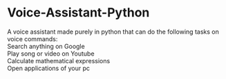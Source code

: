 # Voice-Assistant-Python
A voice assistant made purely in python that can do the following tasks on voice commands:  
Search anything on Google  
Play song or video on Youtube  
Calculate mathematical expressions  
Open applications of your pc  
